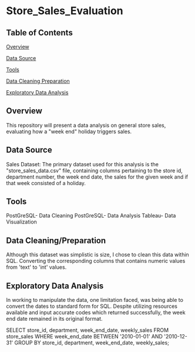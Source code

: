 # Store_Sales_Evaluation

## Table of Contents
[Overview](#Overview)

[Data Source](#Data_Source)

[Tools](#Tools)

[Data Cleaning Preparation](#Data_Cleaning_Preparation)

[Exploratory Data Analysis](#Exploratory_Data_Analysis)



## Overview

This repository will present a data analysis on general store sales, evaluating how a "week end" holiday triggers sales.

## Data Source

Sales Dataset: The primary dataset used for this analysis is the "store_sales_data.csv" file, containing columns pertaining to the store id, department number, the week end date, the sales for the given week and if that week consisted of a holiday.

## Tools

PostGreSQL- Data Cleaning
PostGreSQL- Data Analysis
Tableau- Data Visualization

## Data Cleaning/Preparation

Although this dataset was simplistic is size, I chose to clean this data within SQL. Converting the corresponding columns that contains numeric values from 'text' to 'int' values. 

## Exploratory Data Analysis

In working to manipulate the data, one limitation faced, was being able to convert the dates to standard form for SQL. Despite utilizing resources available and input accurate codes which returned successfully, the week end date remained in its original format.

SELECT store_id,
       department,
       week_end_date,
       weekly_sales
FROM store_sales
WHERE week_end_date BETWEEN '2010-01-01' AND '2010-12-31'
GROUP BY store_id, department, week_end_date, weekly_sales;

